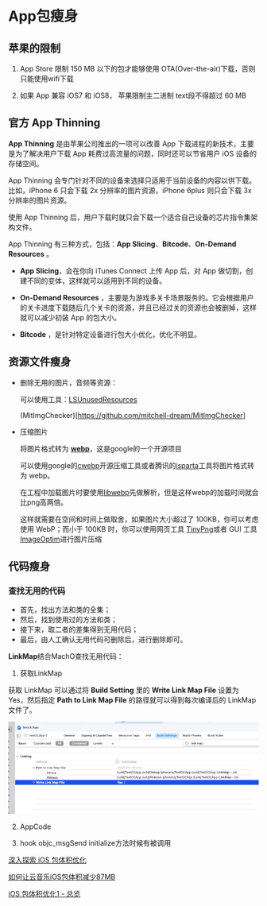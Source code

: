 # App包瘦身

## 苹果的限制

1. App Store 限制 150 MB 以下的包才能够使用 OTA(Over-the-air)下载，否则只能使用wifi下载

2. 如果 App 兼容 iOS7 和 iOS8， 苹果限制主二进制 text段不得超过 60 MB


## 官方 App Thinning

**App Thinning** 是由苹果公司推出的一项可以改善 App 下载进程的新技术，主要是为了解决用户下载 App 耗费过高流量的问题，同时还可以节省用户 iOS 设备的存储空间。

App Thinning 会专门针对不同的设备来选择只适用于当前设备的内容以供下载。比如，iPhone 6 只会下载 2x 分辨率的图片资源，iPhone 6plus 则只会下载 3x 分辨率的图片资源。

使用 App Thinning 后，用户下载时就只会下载一个适合自己设备的芯片指令集架构文件。


App Thinning 有三种方式，包括：**App Slicing**、**Bitcode**、**On-Demand Resources** 。


- **App Slicing**，会在你向 iTunes Connect 上传 App 后，对 App 做切割，创建不同的变体，这样就可以适用到不同的设备。

- **On-Demand Resources**
，主要是为游戏多关卡场景服务的。它会根据用户的关卡进度下载随后几个关卡的资源，并且已经过关的资源也会被删掉，这样就可以减少初装 App 的包大小。

- **Bitcode** ，是针对特定设备进行包大小优化，优化不明显。


## 资源文件瘦身

- 删除无用的图片，音频等资源：
  
  可以使用工具：[LSUnusedResources](https://github.com/tinymind/LSUnusedResources)

  (MitImgChecker)[https://github.com/mitchell-dream/MitImgChecker]


- 压缩图片

   将图片格式转为 [**webp**](https://developers.google.com/speed/webp/)，这是google的一个开源项目

   可以使用google的[cwebp](https://developers.google.com/speed/webp/docs/precompiled)开源压缩工具或者腾讯的[isparta](http://isparta.github.io/)工具将图片格式转为 webp。

   在工程中加载图片时要使用[libwebp](https://github.com/carsonmcdonald/WebP-iOS-example)先做解析，但是这样webp的加载时间就会比png高两倍。

   这样就需要在空间和时间上做取舍，如果图片大小超过了 100KB，你可以考虑使用 WebP；而小于 100KB 时，你可以使用网页工具 [TinyPng](https://tinypng.com/)或者 GUI 工具[ImageOptim](https://imageoptim.com/mac)进行图片压缩


## 代码瘦身

### 查找无用的代码

- 首先，找出方法和类的全集；
- 然后，找到使用过的方法和类；
- 接下来，取二者的差集得到无用代码；
- 最后，由人工确认无用代码可删除后，进行删除即可。


**LinkMap**结合MachO查找无用代码：

1. 获取LinkMap

获取 LinkMap 可以通过将 **Build Setting** 里的 **Write Link Map File** 设置为 Yes，然后指定 **Path to Link Map File** 的路径就可以得到每次编译后的 LinkMap 文件了。

![](https://github.com/existorlive/existorlivepic/raw/master/%E6%88%AA%E5%B1%8F2021-08-29%20%E4%B8%8B%E5%8D%884.16.02.png)



2. AppCode


3. hook objc_msgSend initialize方法时候有被调用



[深入探索 iOS 包体积优化](https://juejin.cn/post/6844904169938092045)

[如何让云音乐iOS包体积减少87MB](https://segmentfault.com/a/1190000041505761)

[iOS 包体积优化1 - 总览](https://juejin.cn/post/7185079396678991928/)




